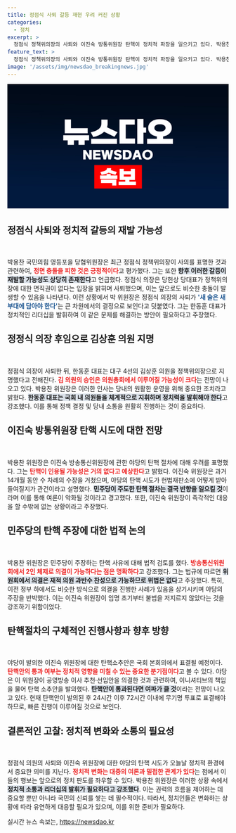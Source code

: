 ```yaml
---
title: 정점식 사퇴 갈등 재현 우려 커진 상황
categories:
  - 정치
excerpt: >
  정점식 정책위의장의 사퇴와 이진숙 방통위원장 탄핵이 정치적 파장을 일으키고 있다. 박용찬 위원장은 충돌은 막았지만 갈등 가능성이 여전히 존재한다며 향후 리더십의 중요성을 강조했다. 야당의 탄핵 시도는 인용될 가능성이 낮다는 전망도 함께 제시했다.
feature_text: >
  정점식 정책위의장의 사퇴와 이진숙 방통위원장 탄핵이 정치적 파장을 일으키고 있다. 박용찬 위원장은 충돌은 막았지만 갈등 가능성이 여전히 존재한다며 향후 리더십의 중요성을 강조했다. 야당의 탄핵 시도는 인용될 가능성이 낮다는 전망도 함께 제시했다.
image: '/assets/img/newsdao_breakingnews.jpg'
---
```


<p><img src="/assets/img/newsdao_breakingnews.jpg" alt="cryptoinkorea 속보" /></p>

<h2 data-ke-size="size26">정점식 사퇴와 정치적 갈등의 재발 가능성</h2>

<p data-ke-size="size16">&nbsp;</p>

<p>박용찬 국민의힘 영등포을 당협위원장은 최근 정점식 정책위의장이 사의를 표명한 것과 관련하여, <b><span style="color: #ee2323;">정면 충돌을 피한 것은 긍정적이다</span></b>고 평가했다. 그는 또한 <b><span style="background-color: #21538527;">향후 이러한 갈등이 재발할 가능성도 상당히 존재한다</span></b>고 언급했다. 정점식 의장은 당헌상 당대표가 정책위의장에 대한 면직권이 없다는 입장을 밝히며 사퇴했으며, 이는 앞으로도 비슷한 충돌이 발생할 수 있음을 나타낸다. 이런 상황에서 박 위원장은 정점식 의장의 사퇴가 <b><span style="color: #1a5490;">'새 술은 새 부대에 담아야 한다'</span></b>는 큰 차원에서의 결정으로 보인다고 덧붙였다. 그는 한동훈 대표가 정치적인 리더십을 발휘하여 이 같은 문제를 해결하는 방안이 필요하다고 주장했다.</p>

<h2 data-ke-size="size26">정정식 의장 후임으로 김상훈 의원 지명</h2>

<p data-ke-size="size16">&nbsp;</p>

<p>정점식 의장이 사퇴한 뒤, 한동훈 대표는 대구 4선의 김상훈 의원을 정책위의장으로 지명했다고 전해진다. <b><span style="color: #ee2323;">김 의원의 승인은 의원총회에서 이루어질 가능성이 크다</span></b>는 전망이 나오고 있다. 박용찬 위원장은 이러한 인사는 당내의 원활한 운영을 위해 중요한 조치라고 밝혔다. <b><span style="background-color: #21538527;">한동훈 대표는 국회 내 의원들을 체계적으로 지휘하며 정치력을 발휘해야 한다</span></b>고 강조했다. 이를 통해 정책 결정 및 당내 소통을 원활히 진행하는 것이 중요하다.</p>

<h2 data-ke-size="size26">이진숙 방통위원장 탄핵 시도에 대한 전망</h2>

<p data-ke-size="size16">&nbsp;</p>

<p>박용찬 위원장은 이진숙 방송통신위원장에 관한 야당의 탄핵 절차에 대해 우려를 표명했다. 그는 <b><span style="color: #ee2323;">탄핵이 인용될 가능성은 거의 없다고 예상한다</span></b>고 밝혔다. 이진숙 위원장은 과거 14개월 동안 수 차례의 수장을 거쳤으며, 야당의 탄핵 시도가 헌법재판소에 어떻게 받아들여질지가 관건이라고 설명했다. <b><span style="background-color: #21538527;">민주당이 주도한 탄핵 절차는 결국 반향을 일으킬 것</span></b>이라며 이를 통해 여론이 악화될 것이라고 경고했다. 또한, 이진숙 위원장이 즉각적인 대응을 할 수밖에 없는 상황이라고 주장했다.</p>

<h2 data-ke-size="size26">민주당의 탄핵 주장에 대한 법적 논의</h2>

<p data-ke-size="size16">&nbsp;</p>

<p>박용찬 위원장은 민주당이 주장하는 탄핵 사유에 대해 법적 검토를 했다. <b><span style="color: #ee2323;">방송통신위원회에서 2인 체제로 의결이 가능하다는 점은 명확하다</span></b>고 강조했다. 그는 법규에 따르면 <b><span style="background-color: #21538527;">위원회에서 의결은 재적 의원 과반수 찬성으로 가능하므로 위법은 없다</span></b>고 주장했다. 특히, 이전 정부 하에서도 비슷한 방식으로 의결을 진행한 사례가 있음을 상기시키며 야당의 주장을 반박했다. 이는 이진숙 위원장이 임명 초기부터 불법을 저지르지 않았다는 것을 강조하기 위함이었다.</p>

<h2 data-ke-size="size26">탄핵절차의 구체적인 진행사항과 향후 방향</h2>

<p data-ke-size="size16">&nbsp;</p>

<p>야당이 발의한 이진숙 위원장에 대한 탄핵소추안은 국회 본회의에서 표결될 예정이다. <b><span style="color: #ee2323;">탄핵안의 통과 여부는 정치적 영향을 미칠 수 있는 중요한 분기점이다</span></b>고 볼 수 있다. 야당은 이 위원장이 공영방송 이사 추천·선임안을 의결한 것과 관련하여, 이니셔티브의 책임을 물어 탄핵 소추안을 발의했다. <b><span style="background-color: #21538527;">탄핵안이 통과된다면 여파가 클 것</span></b>이라는 전망이 나오고 있다. 현재 탄핵안이 발의된 후 24시간 이후 72시간 이내에 무기명 투표로 표결해야 하므로, 빠른 진행이 이루어질 것으로 보인다.</p>

<h2 data-ke-size="size26">결론적인 고찰: 정치적 변화와 소통의 필요성</h2>

<p data-ke-size="size16">&nbsp;</p>

<p>정점식 의원의 사퇴와 이진숙 위원장에 대한 야당의 탄핵 시도가 오늘날 정치적 환경에서 중요한 의미를 지닌다. <b><span style="color: #ee2323;">정치적 변화는 대중의 여론과 밀접한 관계가 있다</span></b>는 점에서 이들의 행보는 앞으로의 정치 판도를 좌우할 수 있다. 박용찬 위원장은 이러한 상황 속에서 <b><span style="background-color: #21538527;">정치적 소통과 리더십의 발휘가 필요하다고 강조했다</span></b>. 이는 권력의 흐름을 제어하는 데 중요할 뿐만 아니라 국민의 신뢰를 쌓는 데 필수적이다. 따라서, 정치인들은 변화하는 상황에 따라 유연하게 대응할 필요가 있으며, 이를 위한 준비가 필요하다.</p>
실시간 뉴스 속보는, <a href="https://newsdao.kr" rel="dofollow">https://newsdao.kr</a>


